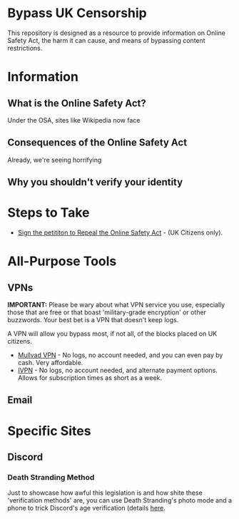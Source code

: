 # Bypass UK Censorship

This repository is designed as a resource to provide information on Online Safety Act, the harm it can cause, and means of bypassing content restrictions.

# Information
## What is the Online Safety Act?

Under the OSA, sites like Wikipedia now face

## Consequences of the Online Safety Act

Already, we're seeing horrifying 

## Why you shouldn't verify your identity

# Steps to Take
- [Sign the petititon to Repeal the Online Safety Act](https://petition.parliament.uk/petitions/722903) - (UK Citizens only).

# All-Purpose Tools
## VPNs
**IMPORTANT:** Please be wary about what VPN service you use, especially those that are free or that boast 'military-grade encryption' or other buzzwords. Your best bet is a VPN that doesn't keep logs.

A VPN will allow you bypass most, if not all, of the blocks placed on UK citizens. 

- [Mullvad VPN](https://mullvad.net/en) - No logs, no account needed, and you can even pay by cash. Very affordable.
- [IVPN](https://www.ivpn.net/) - No logs, no account needed, and alternate payment options. Allows for subscription times as short as a week.

## Email

# Specific Sites
## Discord
### Death Stranding Method
Just to showcase how awful this legislation is and how shite these 'verification methods' are, you can use Death Stranding's photo mode and a phone to trick Discord's age verification (details [here](https://www.pcgamer.com/hardware/brits-can-get-around-discords-age-verification-thanks-to-death-strandings-photo-mode-bypassing-the-measure-introduced-with-the-uks-online-safety-act-we-tried-it-and-it-works-thanks-kojima/).
